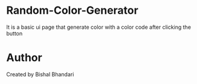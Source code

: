 # Random-Color-Generator

It is a basic ui page that generate color with a color code after clicking the button

# Author

Created by Bishal Bhandari
